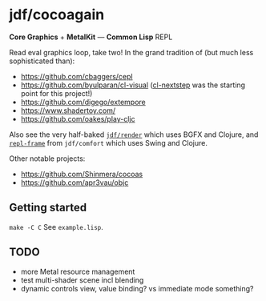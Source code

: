# jdf/cocoagain

**Core Graphics** + **MetalKit** — **Common Lisp** REPL

Read eval graphics loop, take two! In the grand tradition of (but much less sophisticated than):

- https://github.com/cbaggers/cepl
- https://github.com/byulparan/cl-visual ([cl-nextstep](https://github.com/byulparan/cl-nextstep) was the starting point for this project!)
- https://github.com/digego/extempore
- https://www.shadertoy.com/
- https://github.com/oakes/play-cljc
  
Also see the very half-baked [`jdf/render`](https://github.com/jdf-id-au/render)  which uses BGFX and Clojure, and [`repl-frame`](https://github.com/jdf-id-au/comfort/blob/master/src/comfort/ui.clj) from `jdf/comfort` which uses Swing and Clojure.

Other notable projects:

- https://github.com/Shinmera/cocoas
- https://github.com/apr3vau/objc

## Getting started

`make -C C`
See `example.lisp`.

## TODO

- more Metal resource management
- test multi-shader scene incl blending
- dynamic controls view, value binding? vs immediate mode something?
